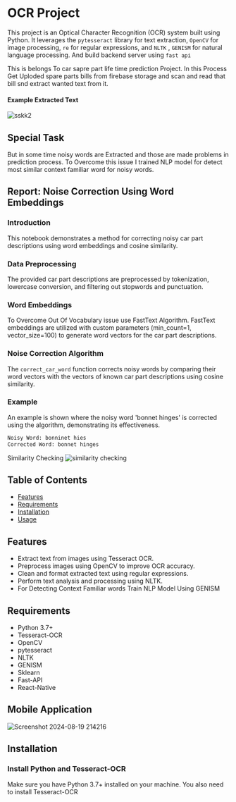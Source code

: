 # OCR Project

This project is an Optical Character Recognition (OCR) system built using Python. It leverages the `pytesseract` library for text extraction, `OpenCV` for image processing, `re` for regular expressions, and `NLTK` , `GENISM` for natural language processing. And build backend server using `fast api`

This is belongs To car sapre part life time prediction Project. In this Process Get Uploded spare parts bills from firebase storage and scan and read that bill snd extract wanted text from it.

#### Example Extracted Text
![sskk2](https://github.com/210352R/OCR---Project/assets/127854691/2764ab10-7023-487d-9527-9e3b99341ee5)

## Special Task
But in some time noisy words are Extracted and those are made problems in prediction process. To Overcome this issue I trained NLP model for detect most  similar context familiar word for noisy words.

## Report: Noise Correction Using Word Embeddings

### Introduction
This notebook demonstrates a method for correcting noisy car part descriptions using word embeddings and cosine similarity.

### Data Preprocessing
The provided car part descriptions are preprocessed by tokenization, lowercase conversion, and filtering out stopwords and punctuation.

### Word Embeddings
To Overcome Out Of Vocabulary issue use FastText Algorithm.
FastText embeddings are utilized with custom parameters (min_count=1, vector_size=100) to generate word vectors for the car part descriptions.

### Noise Correction Algorithm
The `correct_car_word` function corrects noisy words by comparing their word vectors with the vectors of known car part descriptions using cosine similarity.

### Example
An example is shown where the noisy word 'bonnet hinges' is corrected using the algorithm, demonstrating its effectiveness.

```python
Noisy Word: bonninet hies
Corrected Word: bonnet hinges
```
Similarity Checking 
![similarity checking](https://github.com/210352R/OCR---Project/assets/127854691/09586562-d0d5-4227-9662-d0025f3a28ba)


## Table of Contents

- [Features](#features)
- [Requirements](#requirements)
- [Installation](#installation)
- [Usage](#usage)


## Features

- Extract text from images using Tesseract OCR.
- Preprocess images using OpenCV to improve OCR accuracy.
- Clean and format extracted text using regular expressions.
- Perform text analysis and processing using NLTK.
- For Detecting Context Familiar words Train NLP Model Using GENISM

## Requirements

- Python 3.7+
- Tesseract-OCR
- OpenCV
- pytesseract
- NLTK
- GENISM
- Sklearn
- Fast-API
- React-Native

## Mobile Application
![Screenshot 2024-08-19 214216](https://github.com/user-attachments/assets/0f276ce8-8514-4fe9-a521-585de54e0c2a)


## Installation

### Install Python and Tesseract-OCR

Make sure you have Python 3.7+ installed on your machine. You also need to install Tesseract-OCR

